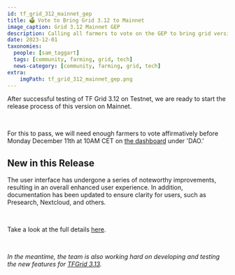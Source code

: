 ```yaml
---
id: tf_grid_312_mainnet_gep
title: 🗳 Vote to Bring Grid 3.12 to Mainnet
image_caption: Grid 3.12 Mainnet GEP
description: Calling all farmers to vote on the GEP to bring grid version 3.12 to mainnet!
date: 2023-12-01
taxonomies:
  people: [sam_taggart]
  tags: [community, farming, grid, tech]
  news-category: [community, farming, grid, tech]
extra:
    imgPath: tf_grid_312_mainnet_gep.png
---
```


After successful testing of TF Grid 3.12 on Testnet, we are ready to start the release process of this version on Mainnet.

<br/>

For this to pass, we will need enough farmers to vote affirmatively before Monday December 11th at 10AM CET on [the dashboard](https://dashboard.grid.tf/) under 'DAO.'

## New in this Release

The user interface has undergone a series of noteworthy improvements, resulting in an overall enhanced user experience. In addition, documentation has been updated to ensure clarity for users, such as Presearch, Nextcloud, and others.

<br/>

Take a look at the full details [here](https://forum.threefold.io/t/gep-for-3-12-on-mainnet/4151).

<br/>

*In the meantime, the team is also working hard on developing and testing the new features for [TFGrid 3.13](https://forum.threefold.io/t/3-13-upcoming-updates/4149).*